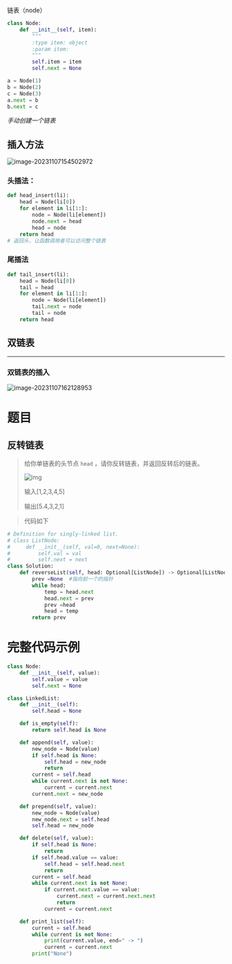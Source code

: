 链表（node）



```python
class Node:
    def __init__(self, item):
        """
        :type item: object
        :param item: 
        """
        self.item = item
        self.next = None

a = Node(1)
b = Node(2)
c = Node(3)
a.next = b
b.next = c
```

*手动创建一个链表*

## 插入方法

![image-20231107154502972](C:\Users\lenovo\AppData\Roaming\Typora\typora-user-images\image-20231107154502972.png)

### 头插法：

```python
def head_insert(li):
    head = Node(li[0])
    for element in li[1:]:
        node = Node(li[element])
        node.next = head
        head = node
    return head
# 返回头，让函数调用者可以访问整个链表
```

### 尾插法

```python
def tail_insert(li):
    head = Node(li[0])
    tail = head
    for element in li[1:]:
        node = Node(li[element])
        tail.next = node
        tail = node
    return head
```



## 双链表

***


### 双链表的插入

![image-20231107162128953](C:\Users\lenovo\AppData\Roaming\Typora\typora-user-images\image-20231107162128953.png)









# 题目

## 反转链表

> 给你单链表的头节点 `head` ，请你反转链表，并返回反转后的链表。
>
> ![img](https://assets.leetcode.com/uploads/2021/02/19/rev1ex1.jpg)
>
> 输入[1,2,3,4,5]
>
> 输出[5.4,3,2,1]

> 代码如下

```python
# Definition for singly-linked list.
# class ListNode:
#     def __init__(self, val=0, next=None):
#         self.val = val
#         self.next = next
class Solution:
    def reverseList(self, head: Optional[ListNode]) -> Optional[ListNode]:
        prev =None  #指向前一个的指针
        while head:
            temp = head.next
            head.next = prev
            prev =head
            head = temp
        return prev
```



# 完整代码示例

```python
class Node:
    def __init__(self, value):
        self.value = value
        self.next = None

class LinkedList:
    def __init__(self):
        self.head = None

    def is_empty(self):
        return self.head is None

    def append(self, value):
        new_node = Node(value)
        if self.head is None:
            self.head = new_node
            return
        current = self.head
        while current.next is not None:
            current = current.next
        current.next = new_node

    def prepend(self, value):
        new_node = Node(value)
        new_node.next = self.head
        self.head = new_node

    def delete(self, value):
        if self.head is None:
            return
        if self.head.value == value:
            self.head = self.head.next
            return
        current = self.head
        while current.next is not None:
            if current.next.value == value:
                current.next = current.next.next
                return
            current = current.next

    def print_list(self):
        current = self.head
        while current is not None:
            print(current.value, end=" -> ")
            current = current.next
        print("None")
```



